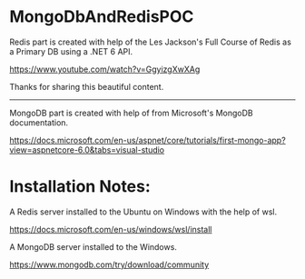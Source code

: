 # MongoDbAndRedisPOC

Redis part is created with help of the Les Jackson's Full Course of Redis as a Primary DB using a .NET 6 API.

https://www.youtube.com/watch?v=GgyizgXwXAg

Thanks for sharing this beautiful content.

---------------------------------------------------------------

MongoDB part is created with help of from Microsoft's MongoDB documentation.

https://docs.microsoft.com/en-us/aspnet/core/tutorials/first-mongo-app?view=aspnetcore-6.0&tabs=visual-studio


# Installation Notes:

A Redis server installed to the Ubuntu on Windows with the help of wsl.

https://docs.microsoft.com/en-us/windows/wsl/install

A MongoDB server installed to the Windows.

https://www.mongodb.com/try/download/community

